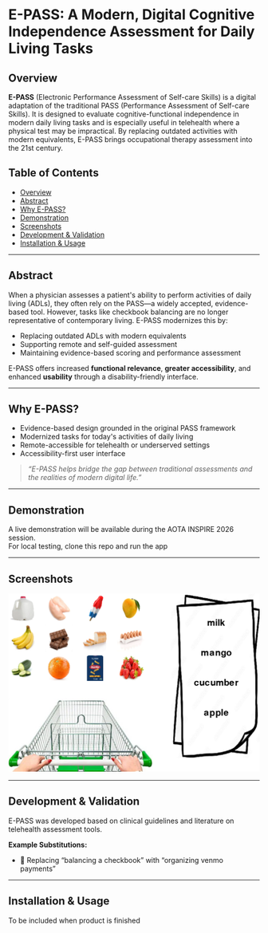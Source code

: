 # E-PASS: A Modern, Digital Cognitive Independence Assessment for Daily Living Tasks

## Overview

**E-PASS** (Electronic Performance Assessment of Self-care Skills) is a digital adaptation of the traditional PASS (Performance Assessment of Self-care Skills). It is designed to evaluate cognitive-functional independence in modern daily living tasks and is especially useful in telehealth where a physical test may be impractical. By replacing outdated activities with modern equivalents, E-PASS brings occupational therapy assessment into the 21st century.

## Table of Contents

- [Overview](#overview)
- [Abstract](#abstract)
- [Why E-PASS?](#why-e-pass)
- [Demonstration](#demonstration)
- [Screenshots](#screenshots)
- [Development & Validation](#development--validation)
- [Installation & Usage](#installation--usage)

---

## Abstract

When a physician assesses a patient's ability to perform activities of daily living (ADLs), they often rely on the PASS—a widely accepted, evidence-based tool. However, tasks like checkbook balancing are no longer representative of contemporary living. E-PASS modernizes this by:

- Replacing outdated ADLs with modern equivalents
- Supporting remote and self-guided assessment
- Maintaining evidence-based scoring and performance assessment

E-PASS offers increased **functional relevance**, **greater accessibility**, and enhanced **usability** through a disability-friendly interface.

---

## Why E-PASS?

- Evidence-based design grounded in the original PASS framework
- Modernized tasks for today's activities of daily living 
- Remote-accessible for telehealth or underserved settings  
- Accessibility-first user interface  

> _“E-PASS helps bridge the gap between traditional assessments and the realities of modern digital life.”_

---

## Demonstration

A live demonstration will be available during the AOTA INSPIRE 2026 session.  
For local testing, clone this repo and run the app

---

## Screenshots

![Task Example](Images/Screenshot-of-preliminary-Shopping-Task.png)

---

## Development & Validation

E-PASS was developed based on clinical guidelines and literature on telehealth assessment tools.

**Example Substitutions:**
- 🧾 Replacing “balancing a checkbook” with “organizing venmo payments”

---

## Installation & Usage

To be included when product is finished
